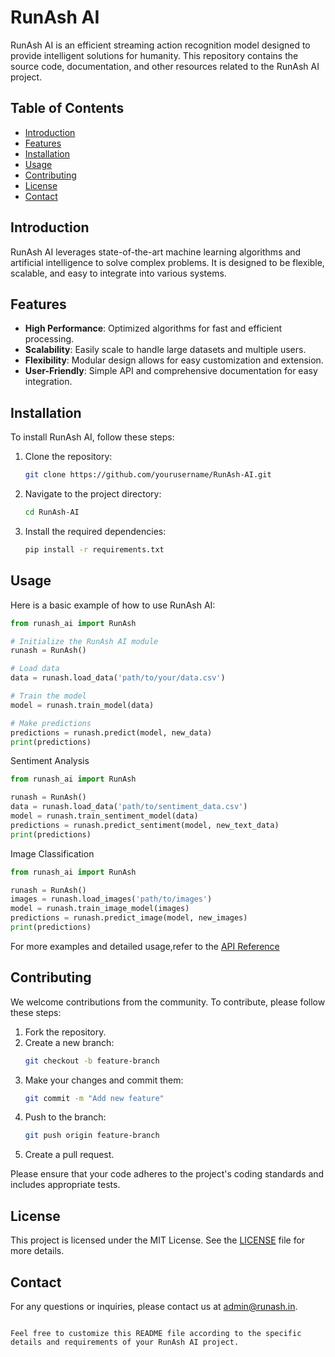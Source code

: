 # RunAsh AI

RunAsh AI is an efficient streaming action recognition model designed to provide intelligent solutions for humanity. This repository contains the source code, documentation, and other resources related to the RunAsh AI project.

## Table of Contents
- [Introduction](#introduction)
- [Features](#features)
- [Installation](#installation)
- [Usage](#usage)
- [Contributing](#contributing)
- [License](#license)
- [Contact](#contact)

## Introduction
RunAsh AI leverages state-of-the-art machine learning algorithms and artificial intelligence to solve complex problems. It is designed to be flexible, scalable, and easy to integrate into various systems.

## Features
- **High Performance**: Optimized algorithms for fast and efficient processing.
- **Scalability**: Easily scale to handle large datasets and multiple users.
- **Flexibility**: Modular design allows for easy customization and extension.
- **User-Friendly**: Simple API and comprehensive documentation for easy integration.

## Installation
To install RunAsh AI, follow these steps:

1. Clone the repository:
    ```sh
    git clone https://github.com/yourusername/RunAsh-AI.git
    ```
2. Navigate to the project directory:
    ```sh
    cd RunAsh-AI
    ```
3. Install the required dependencies:
    ```sh
    pip install -r requirements.txt
    ```

## Usage
Here is a basic example of how to use RunAsh AI:

```python
from runash_ai import RunAsh

# Initialize the RunAsh AI module
runash = RunAsh()

# Load data
data = runash.load_data('path/to/your/data.csv')

# Train the model
model = runash.train_model(data)

# Make predictions
predictions = runash.predict(model, new_data)
print(predictions)
```
Sentiment Analysis

```python
from runash_ai import RunAsh

runash = RunAsh()
data = runash.load_data('path/to/sentiment_data.csv')
model = runash.train_sentiment_model(data)
predictions = runash.predict_sentiment(model, new_text_data)
print(predictions)
```
Image Classification 

```python
from runash_ai import RunAsh

runash = RunAsh()
images = runash.load_images('path/to/images')
model = runash.train_image_model(images)
predictions = runash.predict_image(model, new_images)
print(predictions)
```
For more examples and detailed usage,refer to the [API Reference](docs/api_reference.md)
## Contributing
We welcome contributions from the community. To contribute, please follow these steps:

1. Fork the repository.
2. Create a new branch:
    ```sh
    git checkout -b feature-branch
    ```
3. Make your changes and commit them:
    ```sh
    git commit -m "Add new feature"
    ```
4. Push to the branch:
    ```sh
    git push origin feature-branch
    ```
5. Create a pull request.

Please ensure that your code adheres to the project's coding standards and includes appropriate tests.

## License
This project is licensed under the MIT License. See the [LICENSE](LICENSE) file for more details.

## Contact
For any questions or inquiries, please contact us at [admin@runash.in](mailto:admin@runash.in).

```

Feel free to customize this README file according to the specific details and requirements of your RunAsh AI project.

